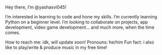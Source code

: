 Hey there, I’m @yashasvi045!

I’m interested in learning to code and hone my skills. I’m currently learning Python on a beginner level.
I’m looking to collaborate on projects, app development, video game development... and much more, when the time comes.

How to reach me: idk, will update soon!
Pronouns: he/him
Fun fact: i also like to play/write & produce music in my free time!

<!---
yashasvi045/yashasvi045 is a ✨ special ✨ repository because its `README.md` (this file) appears on your GitHub profile.
You can click the Preview link to take a look at your changes.
--->
